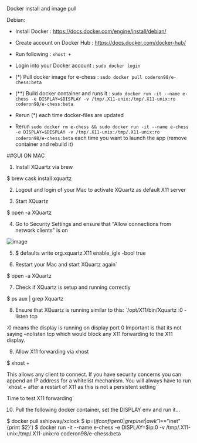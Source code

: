 Docker install and image pull

Debian:
- Install Docker : https://docs.docker.com/engine/install/debian/
- Create account on Docker Hub : https://docs.docker.com/docker-hub/

- Run following : `xhost +`

- Login into your Docker account : `sudo docker login`
- (*) Pull docker image for e-chess : `sudo docker pull coderon98/e-chess:beta`
- (**) Build docker container and runs it : `sudo docker run -it --name e-chess -e DISPLAY=$DISPLAY -v /tmp/.X11-unix:/tmp/.X11-unix:ro coderon98/e-chess:beta`

- Rerun (*) each time docker-files are updated
- Rerun `sudo docker rm e-chess && sudo docker run -it --name e-chess -e DISPLAY=$DISPLAY -v /tmp/.X11-unix:/tmp/.X11-unix:ro coderon98/e-chess:beta` each time you want to launch the app (remove container and rebuild it)

##GUI ON MAC

1. Install XQuartz via brew

$ brew cask install xquartz

2. Logout and login of your Mac to activate XQuartz as default X11 server

3. Start XQuartz

$ open -a XQuartz

4. Go to Security Settings and ensure that "Allow connections from network clients" is on

![image](https://user-images.githubusercontent.com/57397713/110298714-30f4d980-7ff5-11eb-8ba6-90549537e0d0.png)

5. $ defaults write org.xquartz.X11 enable_iglx -bool true

6. Restart your Mac and start XQuartz again`

$ open -a XQuartz

7. Check if XQuartz is setup and running correctly

$ ps aux | grep Xquartz

8. Ensure that XQuartz is running similar to this: `/opt/X11/bin/Xquartz :0 -listen tcp

:0 means the display is running on display port 0 Important is that its not saying –nolisten tcp which would block any X11 forwarding to the X11 display.

9. Allow X11 forwarding via xhost

$ xhost +

This allows any client to connect. If you have security concerns you can append an IP address for a whitelist mechanism. You will always have to run `xhost + after a restart of X11 as this is not a persistent setting``

Time to test X11 forwarding`

10. Pull the following docker container, set the DISPLAY env and run it...

$ docker pull sshipway/xclock
$ ip=$(ifconfig en0 | grep inet | awk '$1=="inet" {print $2}')
$ docker run -it --name e-chess -e DISPLAY=$ip:0 -v /tmp/.X11-unix:/tmp/.X11-unix:ro coderon98/e-chess:beta
